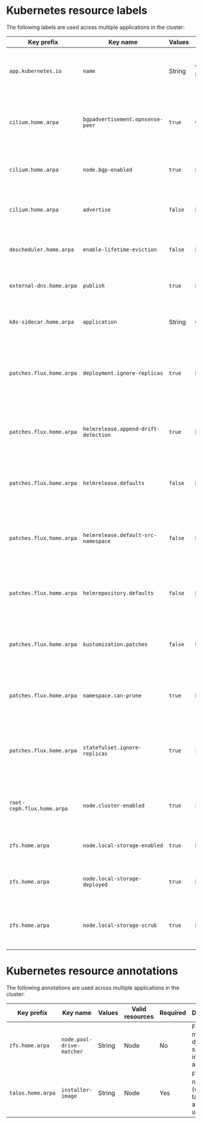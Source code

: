 # Kubernetes resource labels

The following labels are used across multiple applications in the cluster:

| Key prefix                 | Key name                             | Values  | Valid resources        | Required | Description                                                                                       |
| -------------------------- | ------------------------------------ | ------- | ---------------------- | -------- | ------------------------------------------------------------------------------------------------- |
| `app.kubernetes.io`        | `name`                               | String  | Workloads and Networks | Yes      | Name of the app a resource belongs to. Used for network policy rules.                             |
| `cilium.home.arpa`         | `bgpadvertisement.opnsense-peer`     | `true`  | CiliumBGPAdvertisement | No       | Opt-in to allow Cilium to the advertise routes to the OPNsense autonomous system.                 |
| `cilium.home.arpa`         | `node.bgp-enabled`                   | `true`  | Node                   | No       | Opt-in to allow Cilium to announce routes via BGP from the node.                                  |
| `cilium.home.arpa`         | `advertise`                          | `false` | Networks               | No       | Opt-out to stop Cilium from announcing the associated IP to BGP peers.                            |
| `descheduler.home.arpa`    | `enable-lifetime-eviction`           | `false` | Pods                   | No       | Opt-out to stop Descheduler from evicting pods over a set age.                                    |
| `external-dns.home.arpa`   | `publish`                            | `true`  | Networks               | No       | Opt-in to allow publishing a DNS record to Cloudflare.                                            |
| `k8s-sidecar.home.arpa`    | `application`                        | String  | ConfigMaps and Secrets | No       | Opt-in to load the resource into the configured application.                                      |
| `patches.flux.home.arpa`   | `deployment.ignore-replicas`         | `true`  | Deployment             | No       | Opt-in to allow the HelmRelease owning a deployment from reverting changes to the replica count.  |
| `patches.flux.home.arpa`   | `helmrelease.append-drift-detection` | `true`  | HelmRelease            | No       | Opt-in to append HelmRelease drift detection rules, to avoid overwriting existing values.         |
| `patches.flux.home.arpa`   | `helmrelease.defaults`               | `false` | HelmRelease            | No       | Opt-out to allow prevent a HelmRelease from receiving "standard" defaults.                        |
| `patches.flux.home.arpa`   | `helmrelease.default-src-namespace`  | `false` | HelmRelease            | No       | Opt-out to allow prevent a HelmRelease from referencing the flux-system namespace for the source. |
| `patches.flux.home.arpa`   | `helmrepository.defaults`            | `false` | HelmRepository         | No       | Opt-out to allow for setting a different HelmRepository polling interval.                         |
| `patches.flux.home.arpa`   | `kustomization.patches`              | `false` | Kustomization          | No       | Opt-out to not apply kustomization patches. Required for the root kustomization.                  |
| `patches.flux.home.arpa`   | `namespace.can-prune`                | `true`  | Namespace              | No       | Opt-in to allow a namespace to be pruned if Flux thinks that it should be deleted.                |
| `patches.flux.home.arpa`   | `statefulset.ignore-replicas`        | `true`  | StatefulSet            | No       | Opt-in to allow the HelmRelease owning a statefulset from reverting changes to the replica count. |
| `root-ceph.flux.home.arpa` | `node.cluster-enabled`               | `true`  | StatefulSet            | No       | Opt-in to allow the using the node for a Rook-Ceph cluster, including OSDs.                       |
| `zfs.home.arpa`            | `node.local-storage-enabled`         | `true`  | Node                   | No       | Opt-in to allow using the node for local ZFS-based storage.                                       |
| `zfs.home.arpa`            | `node.local-storage-deployed`        | `true`  | Node                   | No       | Indicates if the node local storage zpool has been deployed.                                      |
| `zfs.home.arpa`            | `node.local-storage-scrub`           | `true`  | Node                   | No       | Indicates if the node local storage zpool should be immediately scrubbed.                         |

# Kubernetes resource annotations

The following annotations are used across multiple applications in the cluster:

| Key prefix        | Key name                  | Values | Valid resources | Required | Description                                                        |
| ----------------- | ------------------------- | ------ | --------------- | -------- | ------------------------------------------------------------------ |
| `zfs.home.arpa`   | `node.pool-drive-matcher` | String | Node            | No       | File path matcher for drives that should be included in a ZFS pool |
| `talos.home.arpa` | `installer-image`         | String | Node            | Yes      | Full image name (without tag) for auto updates                     |
